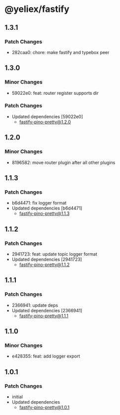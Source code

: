 # @yeliex/fastify

## 1.3.1

### Patch Changes

- 282caa0: chore: make fastify and typebox peer

## 1.3.0

### Minor Changes

- 59022e0: feat: router register supports dir

### Patch Changes

- Updated dependencies [59022e0]
  - fastify-pino-pretty@1.2.0

## 1.2.0

### Minor Changes

- 8196582: move router plugin after all other plugins

## 1.1.3

### Patch Changes

- b6d4471: fix logger format
- Updated dependencies [b6d4471]
  - fastify-pino-pretty@1.1.3

## 1.1.2

### Patch Changes

- 2941723: feat: update topic logger format
- Updated dependencies [2941723]
  - fastify-pino-pretty@1.1.2

## 1.1.1

### Patch Changes

- 2366941: update deps
- Updated dependencies [2366941]
  - fastify-pino-pretty@1.1.1

## 1.1.0

### Minor Changes

- e428355: feat: add logger export

## 1.0.1

### Patch Changes

- initial
- Updated dependencies
  - fastify-pino-pretty@1.0.1
